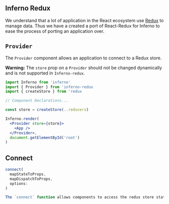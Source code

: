 Inferno Redux
---

We understand that a lot of application in the React ecosystem use [Redux](//reduxjs.org) to manage data. Thus we have a created a port of React-Redux for Inferno to ease the process of porting an application over. 

## `Provider`

The `Provider` component allows an application to connect to a Redux store. 

**Warning:** The `store` prop on a `Provider` should not be changed dynamically and is not supported in `Inferno-redux`. 

```jsx
import Inferno from 'inferno'
import { Provider } from 'inferno-redux
import { createStore } from 'redux

// Component Declarations... 

const store = createStore(..reducers)

Inferno.render(
  <Provider store={store}>
    <App />
  </Provider>,
  document.getElementById('root')
)
```

## Connect

```javascript
connect(
  mapStateToProps,
  mapDispatchToProps,
  options: 
)

The `connect` function allows components to access the redux store state 
